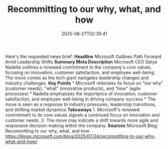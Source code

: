 ﻿---
title: "Recommitting to our why, what, and how"
date: "2025-08-27T02:35:41"
category: "Markets"
summary: ""
slug: "recommitting to our why what and how"
source_urls:
  - "https://blogs.microsoft.com/blog/2025/07/24/recommitting-to-our-why-what-and-how/"
seo:
  title: "Recommitting to our why, what, and how | Hash n Hedge"
  description: ""
  keywords: ["news", "markets", "brief"]
---
Here's the requested news brief:  **Headline** Microsoft Outlines Path Forward Amid Leadership Shifts  **Summary Meta Description** Microsoft CEO Satya Nadella outlines a renewed commitment to the company's core values, focusing on innovation, customer satisfaction, and employee well-being. The move comes as the tech giant navigates leadership changes and industry challenges.  **Key Points**  * Microsoft reiterates its focus on "our why" (customer needs), "what" (innovative products), and "how" (agile processes) * Nadella emphasizes the importance of innovation, customer satisfaction, and employee well-being in driving company success * The move is seen as a response to industry pressures, leadership transitions, and shifting market dynamics  **Takeaways**  1. Microsoft's renewed commitment to its core values signals a continued focus on innovation and customer needs. 2. The move may indicate a shift towards more agile and responsive decision-making within the company.  **Sources** Microsoft Blog: Recommitting to our why, what, and how https://blogs.microsoft.com/blog/2025/07/24/recommitting-to-our-why-what-and-how/ 
